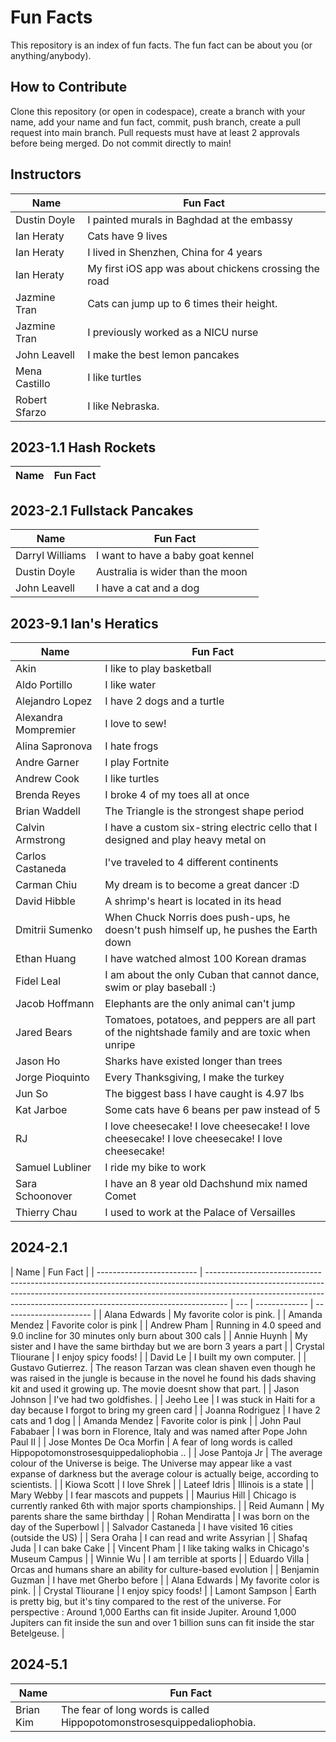 # Fun Facts

This repository is an index of fun facts. The fun fact can be about you (or anything/anybody).

## How to Contribute

Clone this repository (or open in codespace), create a branch with your name, add your name and fun fact, commit, push branch, create a pull request into main branch. Pull requests must have at least 2 approvals before being merged. Do not commit directly to main!

## Instructors

| Name          | Fun Fact                                              |
| ------------- | ----------------------------------------------------- |
| Dustin Doyle  | I painted murals in Baghdad at the embassy            |
| Ian Heraty    | Cats have 9 lives                                     |
| Ian Heraty    | I lived in Shenzhen, China for 4 years                |
| Ian Heraty    | My first iOS app was about chickens crossing the road |
| Jazmine Tran  | Cats can jump up to 6 times their height.             |
| Jazmine Tran  | I previously worked as a NICU nurse                   |
| John Leavell  | I make the best lemon pancakes                        |
| Mena Castillo | I like turtles                                        |
| Robert Sfarzo | I like Nebraska.                                      |

## 2023-1.1 Hash Rockets

| Name | Fun Fact |
| ---- | -------- |

## 2023-2.1 Fullstack Pancakes

| Name            | Fun Fact                          |
| --------------- | --------------------------------- |
| Darryl Williams | I want to have a baby goat kennel |
| Dustin Doyle    | Australia is wider than the moon  |
| John Leavell    | I have a cat and a dog            |

## 2023-9.1 Ian's Heratics

| Name                 | Fun Fact                                                                                        |
| -------------------- | ----------------------------------------------------------------------------------------------- |
| Akin                 | I like to play basketball                                                                       |
| Aldo Portillo        | I like water                                                                                    |
| Alejandro Lopez      | I have 2 dogs and a turtle                                                                      |
| Alexandra Mompremier | I love to sew!                                                                                  |
| Alina Sapronova      | I hate frogs                                                                                    |
| Andre Garner         | I play Fortnite                                                                                 |
| Andrew Cook          | I like turtles                                                                                  |
| Brenda Reyes         | I broke 4 of my toes all at once                                                                |
| Brian Waddell        | The Triangle is the strongest shape period                                                      |
| Calvin Armstrong     | I have a custom six-string electric cello that I designed and play heavy metal on               |
| Carlos Castaneda     | I've traveled to 4 different continents                                                         |
| Carman Chiu          | My dream is to become a great dancer :D                                                         |
| David Hibble         | A shrimp's heart is located in its head                                                         |
| Dmitrii Sumenko      | When Chuck Norris does push-ups, he doesn't push himself up, he pushes the Earth down           |
| Ethan Huang          | I have watched almost 100 Korean dramas                                                         |
| Fidel Leal           | I am about the only Cuban that cannot dance, swim or play baseball :)                           |
| Jacob Hoffmann       | Elephants are the only animal can't jump                                                        |
| Jared Bears          | Tomatoes, potatoes, and peppers are all part of the nightshade family and are toxic when unripe |
| Jason Ho             | Sharks have existed longer than trees                                                           |
| Jorge Pioquinto      | Every Thanksgiving, I make the turkey                                                           |
| Jun So               | The biggest bass I have caught is 4.97 lbs                                                      |
| Kat Jarboe           | Some cats have 6 beans per paw instead of 5                                                     |
| RJ                   | I love cheesecake! I love cheesecake! I love cheesecake! I love cheesecake! I love cheesecake!  |
| Samuel Lubliner      | I ride my bike to work                                                                          |
| Sara Schoonover      | I have an 8 year old Dachshund mix named Comet                                                  |
| Thierry Chau         | I used to work at the Palace of Versailles                                                      |

## 2024-2.1

| Name                      | Fun Fact                                                                                                                                                                                                                                        |
| ------------------------- | ----------------------------------------------------------------------------------------------------------------------------------------------------------------------------------------------------------------------------------------------- | --- | ------------- | ---------------------- |
| Alana Edwards             | My favorite color is pink.                                                                                                                                                                                                                      |
| Amanda Mendez             | Favorite color is pink                                                                                                                                                                                                                          |
| Andrew Pham               | Running in 4.0 speed and 9.0 incline for 30 minutes only burn about 300 cals                                                                                                                                                                    |
| Annie Huynh               | My sister and I have the same birthday but we are born 3 years a part                                                                                                                                                                           |
| Crystal Tliourane         | I enjoy spicy foods!                                                                                                                                                                                                                            |
| David Le                  | I built my own computer.                                                                                                                                                                                                                        |
| Gustavo Gutierrez.        | The reason Tarzan was clean shaven even though he was raised in the jungle is because in the novel he found his dads shaving kit and used it growing up. The movie doesnt show that part.                                                       |
| Jason Johnson             | I've had two goldfishes.                                                                                                                                                                                                                        |
| Jeeho Lee                 | I was stuck in Haiti for a day because I forgot to bring my green card                                                                                                                                                                          |
| Joanna Rodriguez          | I have 2 cats and 1 dog                                                                                                                                                                                                                         |     | Amanda Mendez | Favorite color is pink |
| John Paul Fababaer        | I was born in Florence, Italy and was named after Pope John Paul II                                                                                                                                                                             |
| Jose Montes De Oca Morfin | A fear of long words is called Hippopotomonstrosesquippedaliophobia ..                                                                                                                                                                          |
| Jose Pantoja Jr           | The average colour of the Universe is beige. The Universe may appear like a vast expanse of darkness but the average colour is actually beige, according to scientists.                                                                         |
| Kiowa Scott               | I love Shrek                                                                                                                                                                                                                                    |
| Lateef Idris              | Illinois is a state                                                                                                                                                                                                                             |
| Mary Webby                | I fear mascots and puppets                                                                                                                                                                                                                      |
| Maurius Hill              | Chicago is currently ranked 6th with major sports championships.                                                                                                                                                                                |
| Reid Aumann               | My parents share the same birthday                                                                                                                                                                                                              |
| Rohan Mendiratta          | I was born on the day of the Superbowl                                                                                                                                                                                                          |
| Salvador Castaneda        | I have visited 16 cities (outside the US)                                                                                                                                                                                                       |
| Sera Oraha                | I can read and write Assyrian                                                                                                                                                                                                                   |
| Shafaq Juda               | I can bake Cake                                                                                                                                                                                                                                 |
| Vincent Pham              | I like taking walks in Chicago's Museum Campus                                                                                                                                                                                                  |
| Winnie Wu                 | I am terrible at sports                                                                                                                                                                                                                         |
| Eduardo Villa             | Orcas and humans share an ability for culture-based evolution                                                                                                                                                                                   |
| Benjamin Guzman           | I have met Gherbo before                                                                                                                                                                                                                        |
| Alana Edwards             | My favorite color is pink.                                                                                                                                                                                                                      |
| Crystal Tliourane         | I enjoy spicy foods!                                                                                                                                                                                                                            |
| Lamont Sampson            | Earth is pretty big, but it's tiny compared to the rest of the universe. For perspective : Around 1,000 Earths can fit inside Jupiter. Around 1,000 Jupiters can fit inside the sun and over 1 billion suns can fit inside the star Betelgeuse. |

## 2024-5.1

| Name      | Fun Fact                                                               |
| --------- | ---------------------------------------------------------------------- |
| Brian Kim | The fear of long words is called Hippopotomonstrosesquippedaliophobia. |
